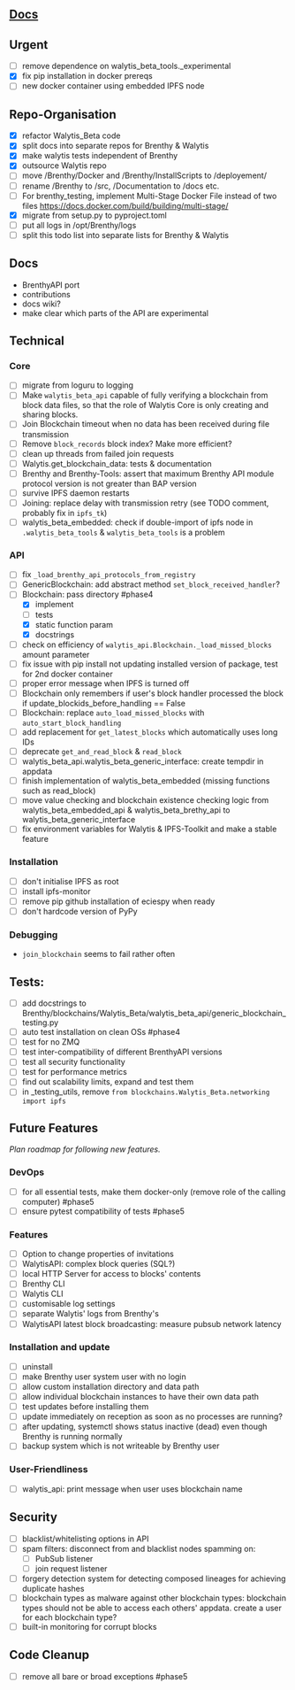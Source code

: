 ## [Docs](Documentation/DocsRoadmap.md)

## Urgent

- [ ] remove dependence on walytis_beta_tools._experimental
- [x] fix pip installation in docker prereqs
- [ ] new docker container using embedded IPFS node

## Repo-Organisation

- [x] refactor Walytis_Beta code
- [x] split docs into separate repos for Brenthy & Walytis
- [x] make walytis tests independent of Brenthy
- [x] outsource Walytis repo
- [ ] move /Brenthy/Docker and /Brenthy/InstallScripts to /deployement/
- [ ] rename /Brenthy to /src, /Documentation to /docs etc.
- [ ] For brenthy_testing, implement Multi-Stage Docker File instead of two files https://docs.docker.com/build/building/multi-stage/
- [x] migrate from setup.py to pyproject.toml
- [ ] put all logs in /opt/Brenthy/logs
- [ ] split this todo list into separate lists for Brenthy & Walytis

## Docs

- BrenthyAPI port
- contributions
- docs wiki?
- make clear which parts of the API are experimental

## Technical

### Core

- [ ] migrate from loguru to logging
- [ ] Make `walytis_beta_api` capable of fully verifying a blockchain from block data files, so that the role of Walytis Core is only creating and sharing blocks.
- [ ] Join Blockchain timeout when no data has been received during file transmission
- [ ] Remove `block_records` block index? Make more efficient?
- [ ] clean up threads from failed join requests
- [ ] Walytis.get_blockchain_data: tests & documentation
- [ ] Brenthy and Brenthy-Tools: assert that maximum Brenthy API module protocol version is not greater than BAP version
- [ ] survive IPFS daemon restarts
- [ ] Joining: replace delay with transmission retry (see TODO comment, probably fix in `ipfs_tk`)
- [ ] walytis_beta_embedded: check if double-import of ipfs node in `.walytis_beta_tools` & `walytis_beta_tools` is a problem

### API

- [ ] fix `_load_brenthy_api_protocols_from_registry`
- [ ] GenericBlockchain: add abstract method `set_block_received_handler`?
- [ ] Blockchain: pass directory #phase4
  - [x] implement
  - [ ] tests
  - [x] static function param
  - [x] docstrings
- [ ] check on efficiency of `walytis_api.Blockchain._load_missed_blocks` amount parameter
- [ ] fix issue with pip install not updating installed version of package, test for 2nd docker container
- [ ] proper error message when IPFS is turned off
- [ ] Blockchain only remembers if user's block handler processed the block if update_blockids_before_handling == False
- [ ] Blockchain: replace `auto_load_missed_blocks` with `auto_start_block_handling`
- [ ] add replacement for `get_latest_blocks` which automatically uses long IDs
- [ ] deprecate `get_and_read_block` & `read_block`
- [ ] walytis_beta_api.walytis_beta_generic_interface: create tempdir in appdata
- [ ] finish implementation of walytis_beta_embedded (missing functions such as read_block)
- [ ] move value checking and blockchain existence checking logic from walytis_beta_embedded_api & walytis_beta_brethy_api to walytis_beta_generic_interface
- [ ] fix environment variables for Walytis & IPFS-Toolkit and make a stable feature

### Installation

- [ ] don't initialise IPFS as root
- [ ] install ipfs-monitor
- [ ] remove pip github installation of eciespy when ready
- [ ] don't hardcode version of PyPy

### Debugging

- `join_blockchain` seems to fail rather often

## Tests:

- [ ] add docstrings to Brenthy/blockchains/Walytis_Beta/walytis_beta_api/generic_blockchain_testing.py
- [ ] auto test installation on clean OSs #phase4
- [ ] test for no ZMQ
- [ ] test inter-compatibility of different BrenthyAPI versions
- [ ] test all security functionality
- [ ] test for performance metrics
- [ ] find out scalability limits, expand and test them
- [ ] in \_testing_utils, remove `from blockchains.Walytis_Beta.networking import ipfs`

## Future Features

_Plan roadmap for following new features._

### DevOps

- [ ] for all essential tests, make them docker-only (remove role of the calling computer) #phase5
- [ ] ensure pytest compatibility of tests #phase5

### Features

- [ ] Option to change properties of invitations
- [ ] WalytisAPI: complex block queries (SQL?)
- [ ] local HTTP Server for access to blocks' contents
- [ ] Brenthy CLI
- [ ] Walytis CLI
- [ ] customisable log settings
- [ ] separate Walytis' logs from Brenthy's
- [ ] WalytisAPI latest block broadcasting: measure pubsub network latency

### Installation and update

- [ ] uninstall
- [ ] make Brenthy user system user with no login
- [ ] allow custom installation directory and data path
- [ ] allow individual blockchain instances to have their own data path
- [ ] test updates before installing them
- [ ] update immediately on reception as soon as no processes are running?
- [ ] after updating, systemctl shows status inactive (dead) even though Brenthy is running normally
- [ ] backup system which is not writeable by Brenthy user

### User-Friendliness

- [ ] walytis_api: print message when user uses blockchain name

## Security

- [ ] blacklist/whitelisting options in API
- [ ] spam filters: disconnect from and blacklist nodes spamming on:
  - [ ] PubSub listener
  - [ ] join request listener
- [ ] forgery detection system for detecting composed lineages for achieving duplicate hashes
- [ ] blockchain types as malware against other blockchain types: blockchain types should not be able to access each others' appdata. create a user for each blockchain type?
- [ ] built-in monitoring for corrupt blocks

## Code Cleanup

- [ ] remove all bare or broad exceptions #phase5
